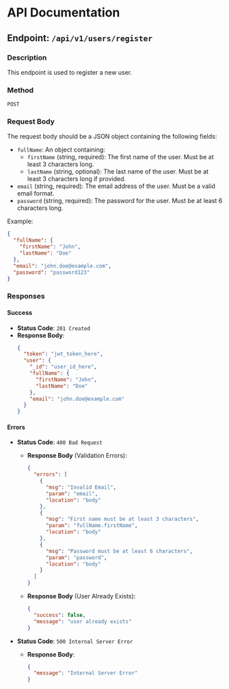 # API Documentation

## Endpoint: `/api/v1/users/register`

### Description
This endpoint is used to register a new user.

### Method
`POST`

### Request Body
The request body should be a JSON object containing the following fields:

- `fullName`: An object containing:
  - `firstName` (string, required): The first name of the user. Must be at least 3 characters long.
  - `lastName` (string, optional): The last name of the user. Must be at least 3 characters long if provided.
- `email` (string, required): The email address of the user. Must be a valid email format.
- `password` (string, required): The password for the user. Must be at least 6 characters long.

Example:
```json
{
  "fullName": {
    "firstName": "John",
    "lastName": "Doe"
  },
  "email": "john.doe@example.com",
  "password": "password123"
}
```

### Responses

#### Success
- **Status Code**: `201 Created`
- **Response Body**:
  ```json
  {
    "token": "jwt_token_here",
    "user": {
      "_id": "user_id_here",
      "fullName": {
        "firstName": "John",
        "lastName": "Doe"
      },
      "email": "john.doe@example.com"
    }
  }
  ```

#### Errors
- **Status Code**: `400 Bad Request`
  - **Response Body** (Validation Errors):
    ```json
    {
      "errors": [
        {
          "msg": "Invalid Email",
          "param": "email",
          "location": "body"
        },
        {
          "msg": "First name must be at least 3 characters",
          "param": "fullName.firstName",
          "location": "body"
        },
        {
          "msg": "Password must be at least 6 characters",
          "param": "password",
          "location": "body"
        }
      ]
    }
    ```
  - **Response Body** (User Already Exists):
    ```json
    {
      "success": false,
      "message": "user already exists"
    }
    ```

- **Status Code**: `500 Internal Server Error`
  - **Response Body**:
    ```json
    {
      "message": "Internal Server Error"
    }
    ```
